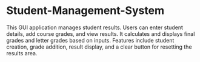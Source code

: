 # Student-Management-System
This GUI application manages student results. Users can enter student details, add course grades, and view results. It calculates and displays final grades and letter grades based on inputs. Features include student creation, grade addition, result display, and a clear button for resetting the results area.
